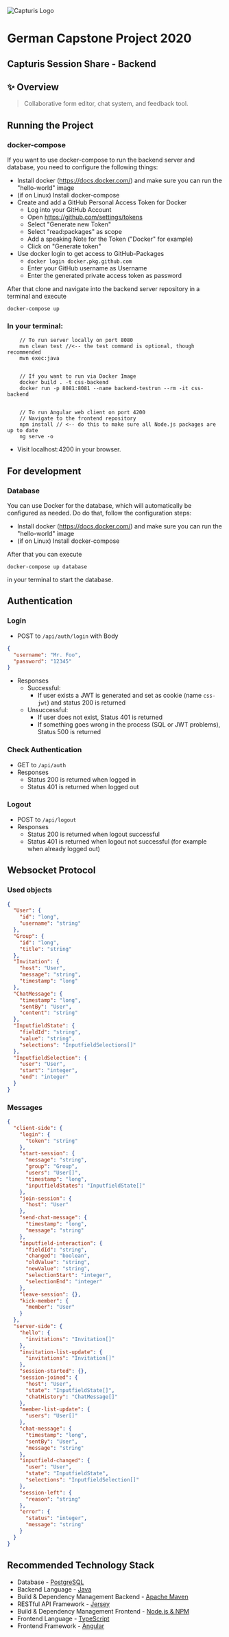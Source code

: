 ![Capturis Logo](https://www.capturis.com/wp-content/uploads/2014/07/capturis_logo.png)

# German Capstone Project 2020
## Capturis Session Share - Backend

## ✨ Overview
> Collaborative form editor, chat system, and feedback tool.

## Running the Project

### docker-compose
If you want to use docker-compose to run the backend server and database, you need to configure the following things:
* Install docker (https://docs.docker.com/) and make sure you can run the "hello-world" image
* (if on Linux) Install docker-compose
* Create and add a GitHub Personal Access Token for Docker
    * Log into your GitHub Account
    * Open https://github.com/settings/tokens
    * Select "Generate new Token"
    * Select "read:packages" as scope
    * Add a speaking Note for the Token ("Docker" for example)
    * Click on "Generate token"
* Use docker login to get access to GitHub-Packages
    * `docker login docker.pkg.github.com`
    * Enter your GitHub username as Username
    * Enter the generated private access token as password

After that clone and navigate into the backend server repository in a terminal and execute
```
docker-compose up
```

### In your terminal:
```
    // To run server locally on port 8080
    mvn clean test //<-- the test command is optional, though recommended
    mvn exec:java


    // If you want to run via Docker Image
    docker build . -t css-backend
    docker run -p 8081:8081 --name backend-testrun --rm -it css-backend


    // To run Angular web client on port 4200
    // Navigate to the frontend repository
    npm install // <-- do this to make sure all Node.js packages are up to date
    ng serve -o
```

- Visit localhost:4200 in your browser.

## For development

### Database

You can use Docker for the database, which will automatically be configured as needed.
Do do that, follow the configuration steps:
* Install docker (https://docs.docker.com/) and make sure you can run the "hello-world" image
* (if on Linux) Install docker-compose

After that you can execute

`docker-compose up database`

in your terminal to start the database.

## Authentication
### Login

* POST to `/api/auth/login` with Body
```json
{
  "username": "Mr. Foo",
  "password": "12345"
}
```
* Responses
  * Successful:
    * If user exists a JWT is generated and set as cookie (name `css-jwt`) and status 200 is returned
  * Unsuccessful:
    * If user does not exist, Status 401 is returned
    * If something goes wrong in the process (SQL or JWT problems), Status 500 is returned

### Check Authentication

* GET to `/api/auth`
* Responses
    * Status 200 is returned when logged in
    * Status 401 is returned when logged out
    
### Logout

* POST to `/api/logout`
* Responses
    * Status 200 is returned when logout successful
    * Status 401 is returned when logout not successful (for example when already logged out)

## Websocket Protocol
### Used objects
```json
{
  "User": {
    "id": "long",
    "username": "string"
  },
  "Group": {
    "id": "long",
    "title": "string"
  },
  "Invitation": {
    "host": "User",
    "message": "string",
    "timestamp": "long"
  },
  "ChatMessage": {
    "timestamp": "long",
    "sentBy": "User",
    "content": "string"
  },
  "InputfieldState": {
    "fieldId": "string",
    "value": "string",
    "selections": "InputfieldSelections[]"
  },
  "InputfieldSelection": {
    "user": "User",
    "start": "integer",
    "end": "integer"
  }
}
```

### Messages
```json
{
  "client-side": {
    "login": {
      "token": "string"
    },
    "start-session": {
      "message": "string",
      "group": "Group",
      "users": "User[]",
      "timestamp": "long",
      "inputfieldStates": "InputfieldState[]"
    },
    "join-session": {
      "host": "User"
    },
    "send-chat-message": {
      "timestamp": "long",
      "message": "string"
    },
    "inputfield-interaction": {
      "fieldId": "string",
      "changed": "boolean",
      "oldValue": "string",
      "newValue": "string",
      "selectionStart": "integer",
      "selectionEnd": "integer"
    },
    "leave-session": {},
    "kick-member": {
      "member": "User"
    }
  },
  "server-side": {
    "hello": {
      "invitations": "Invitation[]"
    },
    "invitation-list-update": {
      "invitations": "Invitation[]"
    },
    "session-started": {},
    "session-joined": {
      "host": "User",
      "state": "InputfieldState[]",
      "chatHistory": "ChatMessage[]"
    },
    "member-list-update": {
      "users": "User[]"
    },
    "chat-message": {
      "timestamp": "long",
      "sentBy": "User",
      "message": "string"
    },
    "inputfield-changed": {
      "user": "User",
      "state": "InputfieldState",
      "selections": "InputfieldSelection[]"
    },
    "session-left": {
      "reason": "string"
    },
    "error": {
      "status": "integer",
      "message": "string"
    }
  }
}
```    
    

## Recommended Technology Stack

- Database - [PostgreSQL](https://www.postgresql.org/)
- Backend Language - [Java](https://www.oracle.com/java/technologies/javase-jdk8-downloads.html)
- Build & Dependency Management Backend - [Apache Maven](https://maven.apache.org/)
- RESTful API Framework - [Jersey](https://eclipse-ee4j.github.io/jersey/)
- Build & Dependency Management Frontend - [Node.js & NPM](https://nodejs.org/en/)
- Frontend Language - [TypeScript](https://www.typescriptlang.org/)
- Frontend Framework - [Angular](https://angular.io/)
